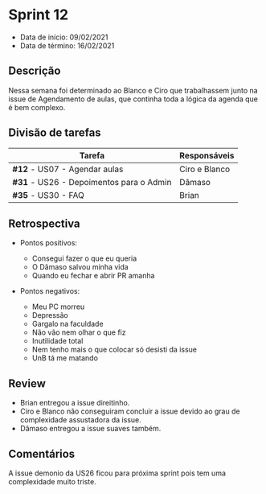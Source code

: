 # Sprint 12

- Data de início: 09/02/2021
- Data de término: 16/02/2021

## Descrição

Nessa semana foi determinado ao Blanco e Ciro que trabalhassem junto na issue de Agendamento de aulas, que continha toda a lógica da agenda que é bem complexo.

## Divisão de tarefas

|Tarefa|Responsáveis|
|------|------------|
|**#12** - US07 - Agendar aulas|Ciro e Blanco|
|**#31** - US26 - Depoimentos para o Admin|Dâmaso|
|**#35** - US30 - FAQ|Brian|

## Retrospectiva

* Pontos positivos:
    * Consegui fazer o que eu queria 
    * O Dâmaso salvou minha vida
    * Quando eu fechar e abrir PR amanha 

* Pontos negativos:
    * Meu PC morreu
    * Depressão
    * Gargalo na faculdade
    * Não vão nem olhar o que fiz
    * Inutilidade total
    * Nem tenho mais o que colocar só desisti da issue
    * UnB tá me matando

## Review

* Brian entregou a issue direitinho.
* Ciro e Blanco não conseguiram concluir a issue devido ao grau de complexidade assustadora da issue.
* Dâmaso entregou a issue suaves também.

## Comentários

A issue demonio da US26 ficou para próxima sprint pois tem uma complexidade muito triste.